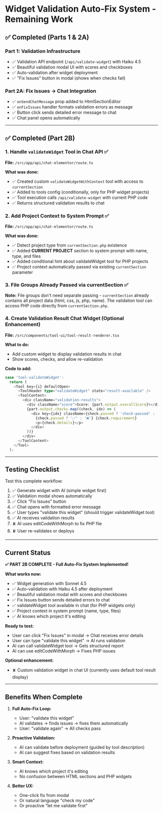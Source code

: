 # Widget Validation Auto-Fix System - Remaining Work

## ✅ Completed (Parts 1 & 2A)

### Part 1: Validation Infrastructure
- ✅ Validation API endpoint (`/api/validate-widget`) with Haiku 4.5
- ✅ Beautiful validation modal UI with scores and checkboxes
- ✅ Auto-validation after widget deployment
- ✅ "Fix Issues" button in modal (shows when checks fail)

### Part 2A: Fix Issues → Chat Integration
- ✅ `onSendChatMessage` prop added to HtmlSectionEditor
- ✅ `onFixIssues` handler formats validation errors as message
- ✅ Button click sends detailed error message to chat
- ✅ Chat panel opens automatically

---

## ✅ Completed (Part 2B)

### 1. Handle `validateWidget` Tool in Chat API ✅

**File:** `/src/app/api/chat-elementor/route.ts`

**What was done:**
- ✅ Created custom `validateWidgetWithContext` tool with access to `currentSection`
- ✅ Added to tools config (conditionally, only for PHP widget projects)
- ✅ Tool execution calls `/api/validate-widget` with current PHP code
- ✅ Returns structured validation results to chat

### 2. Add Project Context to System Prompt ✅

**File:** `/src/app/api/chat-elementor/route.ts`

**What was done:**
- ✅ Detect project type from `currentSection.php` existence
- ✅ Added **CURRENT PROJECT** section to system prompt with name, type, and files
- ✅ Added conditional hint about validateWidget tool for PHP projects
- ✅ Project context automatically passed via existing `currentSection` parameter

### 3. File Groups Already Passed via currentSection ✅

**Note:** File groups don't need separate passing - `currentSection` already contains all project data (html, css, js, php, name). The validation tool can access PHP code directly from `currentSection.php`.

### 4. Create Validation Result Chat Widget (Optional Enhancement)

**File:** `/src/components/tool-ui/tool-result-renderer.tsx`

**What to do:**
- Add custom widget to display validation results in chat
- Show scores, checks, and allow re-validation

**Code to add:**
```typescript
case 'tool-validateWidget':
  return (
    <Tool key={i} defaultOpen>
      <ToolHeader type="validateWidget" state="result-available" />
      <ToolContent>
        <div className="validation-results">
          <div className="score">Score: {part.output.overallScore}%</div>
          {part.output.checks.map((check, idx) => (
            <div key={idx} className={check.passed ? 'check-passed' : 'check-failed'}>
              {check.passed ? '✅' : '❌'} {check.requirement}
              <p>{check.details}</p>
            </div>
          ))}
        </div>
      </ToolContent>
    </Tool>
  );
```

---

## Testing Checklist

Test this complete workflow:

1. ✅ Generate widget with AI (simple widget first)
2. ✅ Validation modal shows automatically
3. ✅ Click "Fix Issues" button
4. ✅ Chat opens with formatted error message
5. ✅ User types "validate this widget" (should trigger validateWidget tool)
6. ✅ AI receives validation results
7. ⏸️ AI uses editCodeWithMorph to fix PHP file
8. ⏸️ User re-validates or deploys

---

## Current Status

**✅ PART 2B COMPLETE - Full Auto-Fix System Implemented!**

**What works now:**
- ✅ Widget generation with Sonnet 4.5
- ✅ Auto-validation with Haiku 4.5 after deployment
- ✅ Beautiful validation modal with scores and checkboxes
- ✅ Fix Issues button sends detailed errors to chat
- ✅ validateWidget tool available in chat (for PHP widgets only)
- ✅ Project context in system prompt (name, type, files)
- ✅ AI knows which project it's editing

**Ready to test:**
- User can click "Fix Issues" in modal → Chat receives error details
- User can type "validate this widget" → AI runs validation
- AI can call validateWidget tool → Gets structured report
- AI can use editCodeWithMorph → Fixes PHP issues

**Optional enhancement:**
- ⏸️ Custom validation widget in chat UI (currently uses default tool result display)

---

## Benefits When Complete

1. **Full Auto-Fix Loop:**
   - User: "validate this widget"
   - AI validates → finds issues → fixes them automatically
   - User: "validate again" → All checks pass

2. **Proactive Validation:**
   - AI can validate before deployment (guided by tool description)
   - AI can suggest fixes based on validation results

3. **Smart Context:**
   - AI knows which project it's editing
   - No confusion between HTML sections and PHP widgets

4. **Better UX:**
   - One-click fix from modal
   - Or natural language "check my code"
   - Or proactive "let me validate first"
